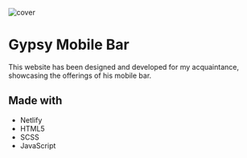 ![cover](https://michaljakobczyk1.github.io/cvGypsyBar/bar.jpg)

# Gypsy Mobile Bar

This website has been designed and developed for my acquaintance, showcasing the offerings of his mobile bar.

## Made with

- Netlify
- HTML5
- SCSS
- JavaScript
